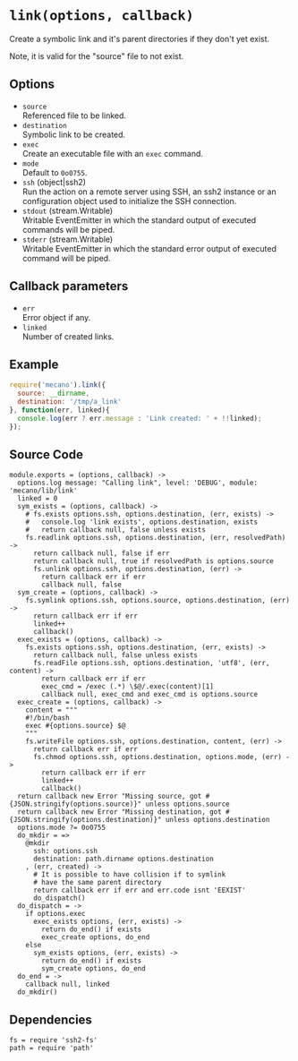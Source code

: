 
# `link(options, callback)`

Create a symbolic link and it's parent directories if they don't yet
exist.

Note, it is valid for the "source" file to not exist.

## Options

*   `source`   
    Referenced file to be linked.   
*   `destination`   
    Symbolic link to be created.   
*   `exec`   
    Create an executable file with an `exec` command.   
*   `mode`   
    Default to `0o0755`.   
*   `ssh` (object|ssh2)   
    Run the action on a remote server using SSH, an ssh2 instance or an
    configuration object used to initialize the SSH connection.   
*   `stdout` (stream.Writable)   
    Writable EventEmitter in which the standard output of executed commands will
    be piped.   
*   `stderr` (stream.Writable)   
    Writable EventEmitter in which the standard error output of executed command
    will be piped.   

## Callback parameters

*   `err`   
    Error object if any.   
*   `linked`   
    Number of created links.   

## Example

```js
require('mecano').link({
  source: __dirname,
  destination: '/tmp/a_link'
}, function(err, linked){
  console.log(err ? err.message : 'Link created: ' + !!linked);
});
```

## Source Code

    module.exports = (options, callback) ->
      options.log message: "Calling link", level: 'DEBUG', module: 'mecano/lib/link'
      linked = 0
      sym_exists = (options, callback) ->
        # fs.exists options.ssh, options.destination, (err, exists) ->
        #   console.log 'link exists', options.destination, exists
        #   return callback null, false unless exists
        fs.readlink options.ssh, options.destination, (err, resolvedPath) ->
          return callback null, false if err
          return callback null, true if resolvedPath is options.source
          fs.unlink options.ssh, options.destination, (err) ->
            return callback err if err
            callback null, false
      sym_create = (options, callback) ->
        fs.symlink options.ssh, options.source, options.destination, (err) ->
          return callback err if err
          linked++
          callback()
      exec_exists = (options, callback) ->
        fs.exists options.ssh, options.destination, (err, exists) ->
          return callback null, false unless exists
          fs.readFile options.ssh, options.destination, 'utf8', (err, content) ->
            return callback err if err
            exec_cmd = /exec (.*) \$@/.exec(content)[1]
            callback null, exec_cmd and exec_cmd is options.source
      exec_create = (options, callback) ->
        content = """
        #!/bin/bash
        exec #{options.source} $@
        """
        fs.writeFile options.ssh, options.destination, content, (err) ->
          return callback err if err
          fs.chmod options.ssh, options.destination, options.mode, (err) ->
            return callback err if err
            linked++
            callback()
      return callback new Error "Missing source, got #{JSON.stringify(options.source)}" unless options.source
      return callback new Error "Missing destination, got #{JSON.stringify(options.destination)}" unless options.destination
      options.mode ?= 0o0755
      do_mkdir = =>
        @mkdir
          ssh: options.ssh
          destination: path.dirname options.destination
        , (err, created) ->
          # It is possible to have collision if to symlink
          # have the same parent directory
          return callback err if err and err.code isnt 'EEXIST'
          do_dispatch()
      do_dispatch = ->
        if options.exec
          exec_exists options, (err, exists) ->
            return do_end() if exists
            exec_create options, do_end
        else
          sym_exists options, (err, exists) ->
            return do_end() if exists
            sym_create options, do_end
      do_end = ->
        callback null, linked
      do_mkdir()

## Dependencies

    fs = require 'ssh2-fs'
    path = require 'path'
